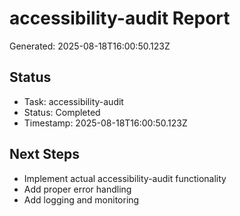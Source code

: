 # accessibility-audit Report

Generated: 2025-08-18T16:00:50.123Z

## Status
- Task: accessibility-audit
- Status: Completed
- Timestamp: 2025-08-18T16:00:50.123Z

## Next Steps
- Implement actual accessibility-audit functionality
- Add proper error handling
- Add logging and monitoring
